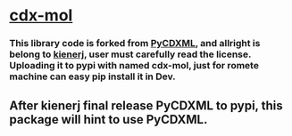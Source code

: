 # [cdx-mol](https://github.com/kienerj/pycdxml 'cdx-mol docs')

### This library code is forked from [PyCDXML](https://github.com/kienerj/pycdxml "PyCDXML's source code "), and allright is belong to [kienerj](https://github.com/kienerj "kienerj's github"), user must carefully read the license. Uploading it to pypi with named cdx-mol, just for romete machine can easy pip install it in Dev. 

## After kienerj final release PyCDXML to pypi, this package will hint to use PyCDXML.